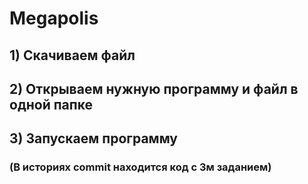 # Megapolis
## 1) Скачиваем файл
## 2) Открываем нужную программу и файл в одной папке
## 3) Запускаем программу
### (В историях commit находится код с 3м заданием)
